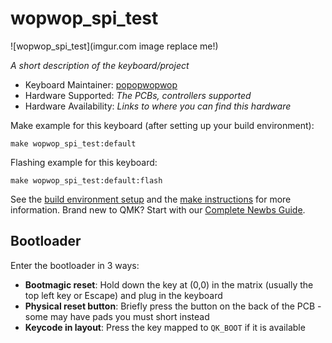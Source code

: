 # wopwop_spi_test

![wopwop_spi_test](imgur.com image replace me!)

*A short description of the keyboard/project*

* Keyboard Maintainer: [popopwopwop](https://github.com/popopwopwop)
* Hardware Supported: *The PCBs, controllers supported*
* Hardware Availability: *Links to where you can find this hardware*

Make example for this keyboard (after setting up your build environment):

    make wopwop_spi_test:default

Flashing example for this keyboard:

    make wopwop_spi_test:default:flash

See the [build environment setup](https://docs.qmk.fm/#/getting_started_build_tools) and the [make instructions](https://docs.qmk.fm/#/getting_started_make_guide) for more information. Brand new to QMK? Start with our [Complete Newbs Guide](https://docs.qmk.fm/#/newbs).

## Bootloader

Enter the bootloader in 3 ways:

* **Bootmagic reset**: Hold down the key at (0,0) in the matrix (usually the top left key or Escape) and plug in the keyboard
* **Physical reset button**: Briefly press the button on the back of the PCB - some may have pads you must short instead
* **Keycode in layout**: Press the key mapped to `QK_BOOT` if it is available
